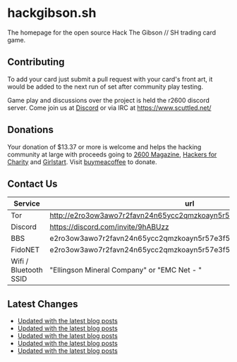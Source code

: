 # hackgibson.sh
The homepage for the open source Hack The Gibson // SH trading card game.


## Contributing

To add your card just submit a pull request with your card's front art, it would be added to the next run of set after community play testing.

Game play and discussions over the project is held the r2600 discord server. Come join us at [Discord](https://discord.com/invite/9hABUzz) or via IRC at https://www.scuttled.net/


## Donations

Your donation of $13.37 or more is welcome and helps the hacking community at large with proceeds going to [2600 Magazine](https://2600.com/), [Hackers for Charity](https://hackersforcharity.org) and [Girlstart](https://girlstart.org).  Visit [buymeacoffee](https://www.buymeacoffee.com/hackgibson.sh) to donate.


## Contact Us

Service | url
-|-
Tor | http://e2ro3ow3awo7r2favn24n65ycc2qmzkoayn5r57e3f56nvjwdcgg32ad.onion
Discord | https://discord.com/invite/9hABUzz
BBS | e2ro3ow3awo7r2favn24n65ycc2qmzkoayn5r57e3f56nvjwdcgg32ad.onion:23
FidoNET | e2ro3ow3awo7r2favn24n65ycc2qmzkoayn5r57e3f56nvjwdcgg32ad.onion:24554
Wifi / Bluetooth SSID | "Ellingson Mineral Company" or "EMC Net - <fidonet address>"

## Latest Changes
<!-- BLOG-POST-LIST:START -->
- [Updated with the latest blog posts](https://github.com/DFW2600/hackgibson.sh/commit/b080193341ff47dbec08aa211ecd5c85da513394)
- [Updated with the latest blog posts](https://github.com/DFW2600/hackgibson.sh/commit/ce4530c2b1ae6d32c7df5a0ff2db001a8ecb5e02)
- [Updated with the latest blog posts](https://github.com/DFW2600/hackgibson.sh/commit/4d9cad5facba60124bdbdb9176c795a00f096f29)
- [Updated with the latest blog posts](https://github.com/DFW2600/hackgibson.sh/commit/31cc50c3d7d093df8b6ddae02ea57ca7a87fbc28)
- [Updated with the latest blog posts](https://github.com/DFW2600/hackgibson.sh/commit/175adf6b533fc93c2330421edcfcb6cddc1842e3)
<!-- BLOG-POST-LIST:END -->
